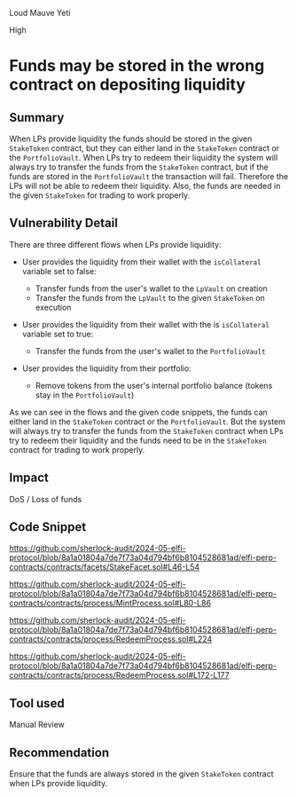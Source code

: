 Loud Mauve Yeti

High

# Funds may be stored in the wrong contract on depositing liquidity

## Summary

When LPs provide liquidity the funds should be stored in the given `StakeToken` contract, but they can either land in the `StakeToken` contract or the `PortfolioVault`. When LPs try to redeem their liquidity the system will always try to transfer the funds from the `StakeToken` contract, but if the funds are stored in the `PortfolioVault` the transaction will fail. Therefore the LPs will not be able to redeem their liquidity. Also, the funds are needed in the given `StakeToken` for trading to work properly.

## Vulnerability Detail

There are three different flows when LPs provide liquidity:

- User provides the liquidity from their wallet with the `isCollateral` variable set to false:

  - Transfer funds from the user's wallet to the `LpVault` on creation
  - Transfer the funds from the `LpVault` to the given `StakeToken` on execution

- User provides the liquidity from their wallet with the is `isCollateral` variable set to true:

  - Transfer the funds from the user's wallet to the `PortfolioVault`

- User provides the liquidity from their portfolio:
  - Remove tokens from the user's internal portfolio balance (tokens stay in the `PortfolioVault`)

As we can see in the flows and the given code snippets, the funds can either land in the `StakeToken` contract or the `PortfolioVault`. But the system will always try to transfer the funds from the `StakeToken` contract when LPs try to redeem their liquidity and the funds need to be in the `StakeToken` contract for trading to work properly.

## Impact

DoS / Loss of funds

## Code Snippet

https://github.com/sherlock-audit/2024-05-elfi-protocol/blob/8a1a01804a7de7f73a04d794bf6b8104528681ad/elfi-perp-contracts/contracts/facets/StakeFacet.sol#L46-L54

https://github.com/sherlock-audit/2024-05-elfi-protocol/blob/8a1a01804a7de7f73a04d794bf6b8104528681ad/elfi-perp-contracts/contracts/process/MintProcess.sol#L80-L86

https://github.com/sherlock-audit/2024-05-elfi-protocol/blob/8a1a01804a7de7f73a04d794bf6b8104528681ad/elfi-perp-contracts/contracts/process/RedeemProcess.sol#L224

https://github.com/sherlock-audit/2024-05-elfi-protocol/blob/8a1a01804a7de7f73a04d794bf6b8104528681ad/elfi-perp-contracts/contracts/process/RedeemProcess.sol#L172-L177

## Tool used

Manual Review

## Recommendation

Ensure that the funds are always stored in the given `StakeToken` contract when LPs provide liquidity.

